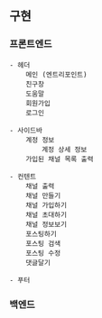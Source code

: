 ## 구현

### 프론트엔드
    - 헤더
        메인 (엔트리포인트)
        친구창
        도움말
        회원가입
        로그인

    - 사이드바
        계정 정보
            계정 상세 정보
        가입된 채널 목록 출력

    - 컨텐트
        채널 출력
        채널 만들기
        채널 가입하기
        채널 초대하기
        채널 정보보기
        포스팅하기
        포스팅 검색
        포스팅 수정
        댓글달기
        
    - 푸터

### 백엔드
